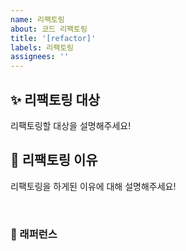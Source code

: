 ```yaml
---
name: 리팩토링
about: 코드 리팩토링
title: '[refactor]'
labels: 리팩토링
assignees: ''
---
```


## ✨ 리팩토링 대상

리팩토링할 대상을 설명해주세요!

## 📢 리팩토링 이유

리팩토링을 하게된 이유에 대해 설명해주세요!

<br>

### 📕 래퍼런스
